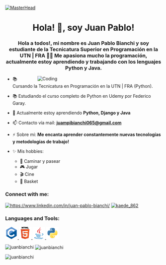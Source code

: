 [![MasterHead](https://mir-s3-cdn-cf.behance.net/project_modules/1400/6c0f9b95746151.5e9ecde69599e.gif)](https://rishavchanda.io)
<h1 align="center">Hola! 👋, soy Juan Pablo!</h1>
<h3 align="center">Hola a todos!, mi nombre es Juan Pablo Bianchi y soy estudiante de la Tecnicatura Superior en Programación en la UTN | FRA 👨‍💻 Me apasiona mucho la programación, actualmente estoy aprendiendo y trabajando con los lenguajes Python y Java.</h3>
<img align="right" alt="Coding" width="400" src="https://i.pinimg.com/originals/2a/53/65/2a53651a35816f499270d8275fd5318f.gif">




- 📚 Cursando la Tecnicatura en Programación en la UTN | FRA (Python).

- 📚 Estudiando el curso completo de Python en Udemy por Federico Garay.

- 🌱 Actualmente estoy aprendiendo **Python, Django y Java**

- 📫 Contacto vía mail: **juampibianchi065@gmail.com**

- ⚡ Sobre mi: **Me encanta aprender constantemente nuevas tecnologías y metodologías de trabajo!**

- ✨ Mis hobbies:
    - 🚶 Caminar y pasear
    - 🎮 Jugar
    - 🎬 Cine
    - 🏀 Basket

<h3 align="left">Connect with me:</h3>
<p align="left">
<a href="https://linkedin.com/in/https://www.linkedin.com/in/juan-pablo-bianchi/" target="blank"><img align="center" src="https://raw.githubusercontent.com/rahuldkjain/github-profile-readme-generator/master/src/images/icons/Social/linked-in-alt.svg" alt="https://www.linkedin.com/in/juan-pablo-bianchi/" height="30" width="40" /></a>
<a href="https://discord.gg/kaede_862" target="blank"><img align="center" src="https://raw.githubusercontent.com/rahuldkjain/github-profile-readme-generator/master/src/images/icons/Social/discord.svg" alt="kaede_862" height="30" width="40" /></a>
</p>

<h3 align="left">Languages and Tools:</h3>
<p align="left"> <a href="https://www.cprogramming.com/" target="_blank" rel="noreferrer"> <img src="https://raw.githubusercontent.com/devicons/devicon/master/icons/c/c-original.svg" alt="c" width="40" height="40"/> </a> <a href="https://www.w3.org/html/" target="_blank" rel="noreferrer"> <img src="https://raw.githubusercontent.com/devicons/devicon/master/icons/html5/html5-original-wordmark.svg" alt="html5" width="40" height="40"/> </a> <a href="https://www.java.com" target="_blank" rel="noreferrer"> <img src="https://raw.githubusercontent.com/devicons/devicon/master/icons/java/java-original.svg" alt="java" width="40" height="40"/> </a> <a href="https://www.python.org" target="_blank" rel="noreferrer"> <img src="https://raw.githubusercontent.com/devicons/devicon/master/icons/python/python-original.svg" alt="python" width="40" height="40"/> </a> </p>

<p><img align="left" src="https://github-readme-stats.vercel.app/api/top-langs?username=juanbianchi&show_icons=true&locale=en&layout=compact" alt="juanbianchi" /></p>

<p>&nbsp;<img align="center" src="https://github-readme-stats.vercel.app/api?username=juanbianchi&show_icons=true&locale=en" alt="juanbianchi" /></p>

<p align="left"> <img src="https://komarev.com/ghpvc/?username=juanbianchi&label=Profile%20views&color=0e75b6&style=flat" alt="juanbianchi" /> </p>
